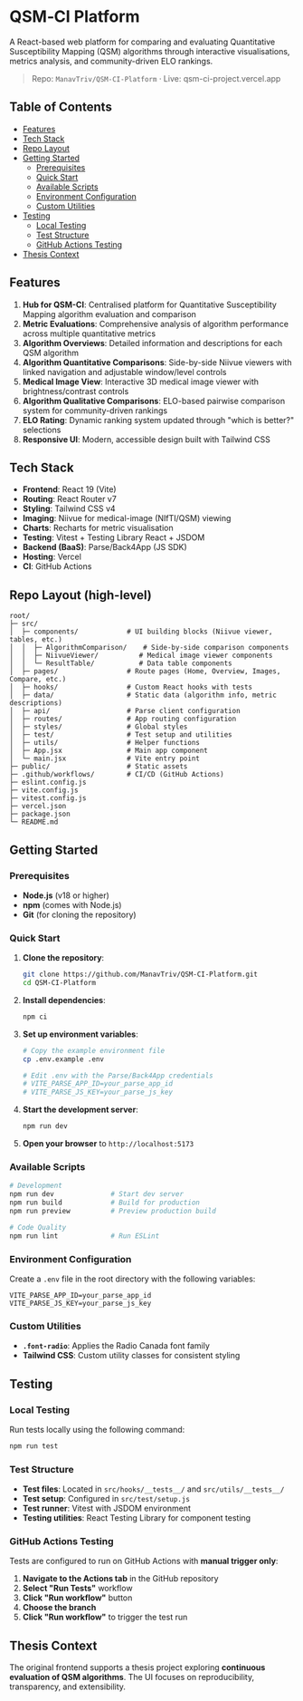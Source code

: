 # QSM‑CI Platform

A React-based web platform for comparing and evaluating Quantitative Susceptibility Mapping (QSM) algorithms through interactive visualisations, metrics analysis, and community-driven ELO rankings.

> Repo: `ManavTriv/QSM-CI-Platform` · Live: qsm-ci-project.vercel.app

## Table of Contents

- [Features](#features)
- [Tech Stack](#-tech-stack)
- [Repo Layout](#repo-layout-high-level)
- [Getting Started](#getting-started)
  - [Prerequisites](#prerequisites)
  - [Quick Start](#quick-start)
  - [Available Scripts](#available-scripts)
  - [Environment Configuration](#environment-configuration)
  - [Custom Utilities](#custom-utilities)
- [Testing](#testing)
  - [Local Testing](#local-testing)
  - [Test Structure](#test-structure)
  - [GitHub Actions Testing](#github-actions-testing)
- [Thesis Context](#thesis-context)

## Features

1. **Hub for QSM-CI**: Centralised platform for Quantitative Susceptibility Mapping algorithm evaluation and comparison
2. **Metric Evaluations**: Comprehensive analysis of algorithm performance across multiple quantitative metrics
3. **Algorithm Overviews**: Detailed information and descriptions for each QSM algorithm
4. **Algorithm Quantitative Comparisons**: Side-by-side Niivue viewers with linked navigation and adjustable window/level controls
5. **Medical Image View**: Interactive 3D medical image viewer with brightness/contrast controls
6. **Algorithm Qualitative Comparisons**: ELO-based pairwise comparison system for community-driven rankings
7. **ELO Rating**: Dynamic ranking system updated through "which is better?" selections
8. **Responsive UI**: Modern, accessible design built with Tailwind CSS

## Tech Stack

- **Frontend**: React 19 (Vite)
- **Routing**: React Router v7
- **Styling**: Tailwind CSS v4 
- **Imaging**: Niivue for medical-image (NIfTI/QSM) viewing
- **Charts**: Recharts for metric visualisation
- **Testing**: Vitest + Testing Library React + JSDOM
- **Backend (BaaS)**: Parse/Back4App (JS SDK)
- **Hosting**: Vercel
- **CI**: GitHub Actions

## Repo Layout (high-level)

```
root/
├─ src/
│  ├─ components/            # UI building blocks (Niivue viewer, tables, etc.)
│  │  ├─ AlgorithmComparison/    # Side-by-side comparison components
│  │  ├─ NiivueViewer/          # Medical image viewer components
│  │  └─ ResultTable/           # Data table components
│  ├─ pages/                 # Route pages (Home, Overview, Images, Compare, etc.)
│  ├─ hooks/                 # Custom React hooks with tests
│  ├─ data/                  # Static data (algorithm info, metric descriptions)
│  ├─ api/                   # Parse client configuration
│  ├─ routes/                # App routing configuration
│  ├─ styles/                # Global styles
│  ├─ test/                  # Test setup and utilities
│  ├─ utils/                 # Helper functions
│  ├─ App.jsx                # Main app component
│  └─ main.jsx               # Vite entry point
├─ public/                   # Static assets
├─ .github/workflows/        # CI/CD (GitHub Actions)
├─ eslint.config.js
├─ vite.config.js
├─ vitest.config.js
├─ vercel.json
├─ package.json
└─ README.md
```

## Getting Started

### Prerequisites
- **Node.js** (v18 or higher)
- **npm** (comes with Node.js)
- **Git** (for cloning the repository)

### Quick Start
1. **Clone the repository**:
   ```bash
   git clone https://github.com/ManavTriv/QSM-CI-Platform.git
   cd QSM-CI-Platform
   ```

2. **Install dependencies**:
   ```bash
   npm ci
   ```

3. **Set up environment variables**:
   ```bash
   # Copy the example environment file
   cp .env.example .env
   
   # Edit .env with the Parse/Back4App credentials
   # VITE_PARSE_APP_ID=your_parse_app_id
   # VITE_PARSE_JS_KEY=your_parse_js_key
   ```

4. **Start the development server**:
   ```bash
   npm run dev
   ```

5. **Open your browser** to `http://localhost:5173`

### Available Scripts
```bash
# Development
npm run dev              # Start dev server 
npm run build            # Build for production
npm run preview          # Preview production build

# Code Quality
npm run lint             # Run ESLint
```

### Environment Configuration
Create a `.env` file in the root directory with the following variables:
```env
VITE_PARSE_APP_ID=your_parse_app_id
VITE_PARSE_JS_KEY=your_parse_js_key
```

### Custom Utilities
- **`.font-radio`**: Applies the Radio Canada font family
- **Tailwind CSS**: Custom utility classes for consistent styling

## Testing

### Local Testing
Run tests locally using the following command:

```bash
npm run test
```

### Test Structure
- **Test files**: Located in `src/hooks/__tests__/` and `src/utils/__tests__/`
- **Test setup**: Configured in `src/test/setup.js`
- **Test runner**: Vitest with JSDOM environment
- **Testing utilities**: React Testing Library for component testing

### GitHub Actions Testing
Tests are configured to run on GitHub Actions with **manual trigger only**:

1. **Navigate to the Actions tab** in the GitHub repository
2. **Select "Run Tests"** workflow
3. **Click "Run workflow"** button
4. **Choose the branch** 
5. **Click "Run workflow"** to trigger the test run

## Thesis Context

The original frontend supports a thesis project exploring **continuous evaluation of QSM algorithms**. The UI focuses on reproducibility, transparency, and extensibility.

